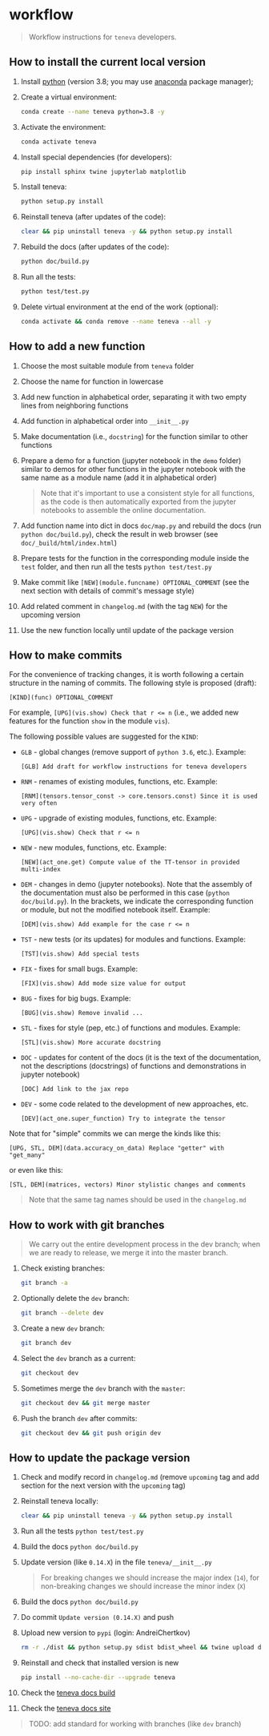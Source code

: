 # workflow

> Workflow instructions for `teneva` developers.


## How to install the current local version

1. Install [python](https://www.python.org) (version 3.8; you may use [anaconda](https://www.anaconda.com) package manager);

2. Create a virtual environment:
    ```bash
    conda create --name teneva python=3.8 -y
    ```

3. Activate the environment:
    ```bash
    conda activate teneva
    ```

4. Install special dependencies (for developers):
    ```bash
    pip install sphinx twine jupyterlab matplotlib
    ```

5. Install teneva:
    ```bash
    python setup.py install
    ```

6. Reinstall teneva (after updates of the code):
    ```bash
    clear && pip uninstall teneva -y && python setup.py install
    ```

7. Rebuild the docs (after updates of the code):
    ```bash
    python doc/build.py
    ```

8. Run all the tests:
    ```bash
    python test/test.py
    ```

9. Delete virtual environment at the end of the work (optional):
    ```bash
    conda activate && conda remove --name teneva --all -y
    ```


## How to add a new function

1. Choose the most suitable module from `teneva` folder

2. Choose the name for function in lowercase

3. Add new function in alphabetical order, separating it with two empty lines from neighboring functions

4. Add function in alphabetical order into `__init__.py`

5. Make documentation (i.e., `docstring`) for the function similar to other functions

6. Prepare a demo for a function (jupyter notebook in the `demo` folder) similar to demos for other functions in the jupyter notebook with the same name as a module name (add it in alphabetical order)
    > Note that it's important to use a consistent style for all functions, as the code is then automatically exported from the jupyter notebooks to assemble the online documentation.

7. Add function name into dict in docs `doc/map.py` and rebuild the docs (run `python doc/build.py`), check the result in web browser (see `doc/_build/html/index.html`)

8. Prepare tests for the function in the corresponding module inside the `test` folder, and then run all the tests `python test/test.py`

9. Make commit like `[NEW](module.funcname) OPTIONAL_COMMENT` (see the next section with details of commit's message style)

10. Add related comment in `changelog.md` (with the tag `NEW`) for the upcoming version

11. Use the new function locally until update of the package version


## How to make commits

For the convenience of tracking changes, it is worth following a certain structure in the naming of commits. The following style is proposed (draft):
```
[KIND](func) OPTIONAL_COMMENT
```
For example, `[UPG](vis.show) Check that r <= n` (i.e., we added new features for the function `show` in the module `vis`).

The following possible values are suggested for the `KIND`:

- `GLB` - global changes (remove support of `python 3.6`, etc.). Example:
    ```
    [GLB] Add draft for workflow instructions for teneva developers
    ```

- `RNM` - renames of existing modules, functions, etc. Example:
    ```
    [RNM](tensors.tensor_const -> core.tensors.const) Since it is used very often
    ```

- `UPG` - upgrade of existing modules, functions, etc. Example:
    ```
    [UPG](vis.show) Check that r <= n
    ```

- `NEW` - new modules, functions, etc. Example:
    ```
    [NEW](act_one.get) Compute value of the TT-tensor in provided multi-index
    ```

- `DEM` - changes in demo (jupyter notebooks). Note that the assembly of the documentation must also be performed in this case (`python doc/build.py`). In the brackets, we indicate the corresponding function or module, but not the modified notebook itself. Example:
    ```
    [DEM](vis.show) Add example for the case r <= n
    ```

- `TST` - new tests (or its updates) for modules and functions. Example:
    ```
    [TST](vis.show) Add special tests
    ```

- `FIX` - fixes for small bugs. Example:
    ```
    [FIX](vis.show) Add mode size value for output
    ```

- `BUG` - fixes for big bugs. Example:
    ```
    [BUG](vis.show) Remove invalid ...
    ```

- `STL` - fixes for style (pep, etc.) of functions and modules. Example:
    ```
    [STL](vis.show) More accurate docstring
    ```

- `DOC` - updates for content of the docs (it is the text of the documentation, not the descriptions (docstrings) of functions and demonstrations in jupyter notebook)
    ```
    [DOC] Add link to the jax repo
    ```

- `DEV` - some code related to the development of new approaches, etc.
    ```
    [DEV](act_one.super_function) Try to integrate the tensor
    ```

Note that for "simple" commits we can merge the kinds like this:
```
[UPG, STL, DEM](data.accuracy_on_data) Replace "getter" with "get_many"
```
or even like this:
```
[STL, DEM](matrices, vectors) Minor stylistic changes and comments
```

> Note that the same tag names should be used in the `changelog.md`


## How to work with git branches

> We carry out the entire development process in the dev branch; when we are ready to release, we merge it into the master branch.

1. Check existing branches:
    ```bash
    git branch -a
    ```

2. Optionally delete the `dev` branch:
    ```bash
    git branch --delete dev
    ```

3. Create a new `dev` branch:
    ```bash
    git branch dev
    ```

4. Select the `dev` branch as a current:
    ```bash
    git checkout dev
    ```

5. Sometimes merge the `dev` branch with the `master`:
    ```bash
    git checkout dev && git merge master
    ```

6. Push the branch `dev` after commits:
    ```bash
    git checkout dev && git push origin dev
    ```


## How to update the package version

1. Check and modify record in `changelog.md` (remove `upcoming` tag and add section for the next version with the `upcoming` tag)

2. Reinstall teneva locally:
    ```bash
    clear && pip uninstall teneva -y && python setup.py install
    ```

3. Run all the tests `python test/test.py`

4. Build the docs `python doc/build.py`

5. Update version (like `0.14.X`) in the file `teneva/__init__.py`

    > For breaking changes we should increase the major index (`14`), for non-breaking changes we should increase the minor index (`X`)

6. Build the docs `python doc/build.py`

7. Do commit `Update version (0.14.X)` and push

8. Upload new version to `pypi` (login: AndreiChertkov)
    ```bash
    rm -r ./dist && python setup.py sdist bdist_wheel && twine upload dist/*
    ```

9. Reinstall and check that installed version is new
    ```bash
    pip install --no-cache-dir --upgrade teneva
    ```

10. Check the [teneva docs build](https://readthedocs.org/projects/teneva/builds/)

11. Check the [teneva docs site](https://teneva.readthedocs.io/)

> TODO: add standard for working with branches (like `dev` branch)
